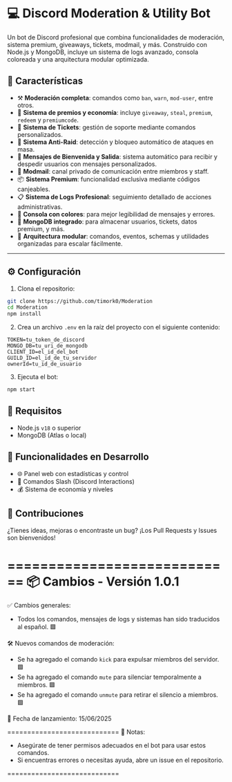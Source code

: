 # 💻 Discord Moderation & Utility Bot

Un bot de Discord profesional que combina funcionalidades de moderación, sistema premium, giveaways, tickets, modmail, y más. Construido con Node.js y MongoDB, incluye un sistema de logs avanzado, consola coloreada y una arquitectura modular optimizada.

## 🚀 Características

- ⚒️ **Moderación completa**: comandos como `ban`, `warn`, `mod-user`, entre otros.
- 🎁 **Sistema de premios y economía**: incluye `giveaway`, `steal`, `premium`, `redeem` y `premiumcode`.
- 🎫 **Sistema de Tickets**: gestión de soporte mediante comandos personalizados.
- 🚨 **Sistema Anti-Raid**: detección y bloqueo automático de ataques en masa.
- 👋 **Mensajes de Bienvenida y Salida**: sistema automático para recibir y despedir usuarios con mensajes personalizados.
- 💌 **Modmail**: canal privado de comunicación entre miembros y staff.
- 📦 **Sistema Premium**: funcionalidad exclusiva mediante códigos canjeables.
- 📋 **Sistema de Logs Profesional**: seguimiento detallado de acciones administrativas.
- 🌈 **Consola con colores**: para mejor legibilidad de mensajes y errores.
- 🧠 **MongoDB integrado**: para almacenar usuarios, tickets, datos premium, y más.
- 🔩 **Arquitectura modular**: comandos, eventos, schemas y utilidades organizadas para escalar fácilmente.

---

## ⚙️ Configuración

1. Clona el repositorio:

```bash
git clone https://github.com/timork0/Moderation
cd Moderation
npm install
```

2. Crea un archivo `.env` en la raíz del proyecto con el siguiente contenido:

```
TOKEN=tu_token_de_discord
MONGO_DB=tu_uri_de_mongodb
CLIENT_ID=el_id_del_bot
GUILD_ID=el_id_de_tu_servidor
ownerId=tu_id_de_usuario
```

3. Ejecuta el bot:

```bash
npm start
```

## 📌 Requisitos

- Node.js `v18` o superior
- MongoDB (Atlas o local)

## 🧪 Funcionalidades en Desarrollo

- 🌐 Panel web con estadísticas y control
- 🔗 Comandos Slash (Discord Interactions)
- 💰 Sistema de economía y niveles

## 🤝 Contribuciones

¿Tienes ideas, mejoras o encontraste un bug? ¡Los Pull Requests y Issues son bienvenidos!


============================
📦 Cambios - Versión 1.0.1
============================

✅ Cambios generales:
- Todos los comandos, mensajes de logs y sistemas han sido traducidos al español. 🟩

🛠️ Nuevos comandos de moderación:
- Se ha agregado el comando `kick` para expulsar miembros del servidor. 🟩
- Se ha agregado el comando `mute` para silenciar temporalmente a miembros. 🟩
- Se ha agregado el comando `unmute` para retirar el silencio a miembros. 🟩

📅 Fecha de lanzamiento: 15/06/2025

============================
🔖 Notas:
- Asegúrate de tener permisos adecuados en el bot para usar estos comandos.
- Si encuentras errores o necesitas ayuda, abre un issue en el repositorio.

============================